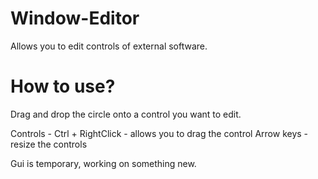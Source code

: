 # Window-Editor
Allows you to edit controls of external software. 



# How to use? 
Drag and drop the circle onto a control you want to edit.

Controls - Ctrl + RightClick - allows you to drag the control
Arrow keys - resize the controls


Gui is temporary, working on something new. 
